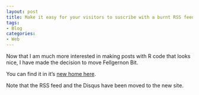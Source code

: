 ```yaml
---
layout: post
title: Make it easy for your visitors to suscribe with a burnt RSS feed
tags:
- Blog
categories:
- Web
---
```

Now that I am much more interested in making posts with R code that looks nice, I have made the decision to move Fellgernon Bit. 

You can find it in it’s [new home here](http://bit.ly/FellBit). 

Note that the RSS feed and the Disqus have been moved to the new site.
